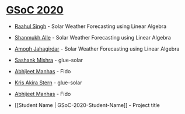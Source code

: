 # [GSoC 2020](https://summerofcode.withgoogle.com)

* [Raahul Singh](https://github.com/sunpy/sunpy/wiki/GSoC-2020-Raahul-Singh) - Solar Weather Forecasting using Linear Algebra

* [Shanmukh Alle](https://github.com/sunpy/sunpy/wiki/GSOC-2020-Shanmukh-Alle) - Solar Weather Forecasting using Linear Algebra

* [Amogh Jahagirdar](https://github.com/sunpy/sunpy/wiki/GSoC-2020---Amogh-Jahagirdar) - Solar Weather Forecasting using Linear Algebra

* [Sashank Mishra](https://github.com/sunpy/sunpy/wiki/GSoC-2020-Sashank-Mishra) - glue-solar

* [Abhijeet Manhas](https://github.com/sunpy/sunpy/wiki/GSOC-2020-Abhijeet-Manhas) - Fido

* [Kris Akira Stern](https://github.com/sunpy/sunpy/wiki/GSoC-2020-Kris-Akira-Stern) - glue-solar

* [Abhijeet Manhas](https://github.com/sunpy/sunpy/wiki/GSoC-2020-Shivansh-Mishra) - Fido

* [[Student Name | GSoC-2020-Student-Name]] - Project title

